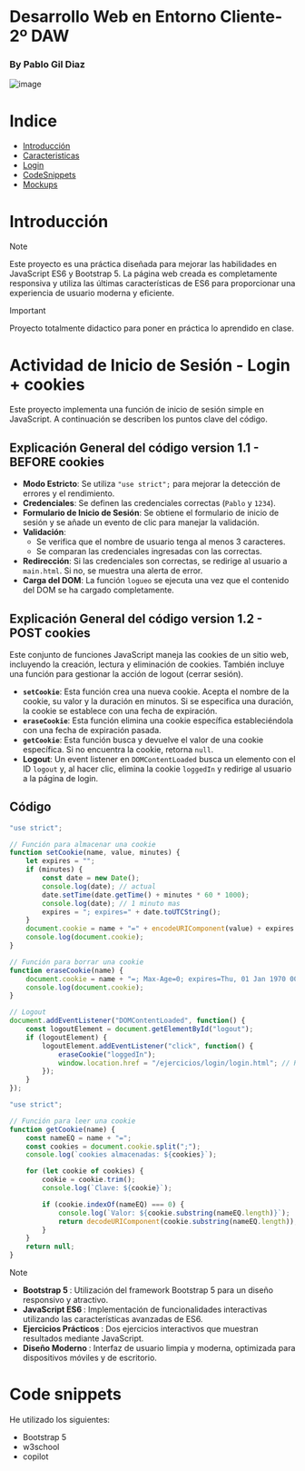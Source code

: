 <!-- 

Trabajo realizado por Pablo gil diaz alias Envy.
Finalizado dia 03/10.
Asignatura -  Entorno cliente.
Profesor - J.

-->

<h1>Desarrollo Web en Entorno Cliente- 2º DAW</h1>
<h3>By Pablo Gil Diaz</h3>

![image](https://github.com/user-attachments/assets/4377f231-3a60-4948-8136-cea4a86cfe11)

<h1 id="indice">Indice</h1>
<ul>
  <li><a href="#introducción">Introducción</a></li>
  <li><a href="#caracteristicas">Caracteristicas</a></li>
  <li><a href="#actividad-de-inicio-de-sesión---login--cookies">Login</a></li>
  <li><a href="#code-snippets">CodeSnippets</a></li>
  <li><a href="#mockups">Mockups</a></li>
</ul>

<h1 id="introducción">Introducción</h1>

> [!NOTE]
> Este proyecto es una práctica diseñada para mejorar las habilidades en JavaScript ES6 y Bootstrap 5. La página web creada es completamente responsiva y utiliza las últimas características de ES6 para proporcionar una experiencia de usuario moderna y eficiente.
  
>[!IMPORTANT]
> Proyecto totalmente didactico para poner en práctica lo aprendido en clase.

<h1 id="actividad-de-inicio-de-sesión---login--cookies"> Actividad de Inicio de Sesión - Login + cookies </h1>

Este proyecto implementa una función de inicio de sesión simple en JavaScript. 
A continuación se describen los puntos clave del código.

## Explicación General del código version 1.1 - BEFORE cookies

- **Modo Estricto**: Se utiliza `"use strict";` para mejorar la detección de errores y el rendimiento.
- **Credenciales**: Se definen las credenciales correctas (`Pablo` y `1234`).
- **Formulario de Inicio de Sesión**: Se obtiene el formulario de inicio de sesión y se añade un evento de clic para manejar la validación.
- **Validación**: 
  - Se verifica que el nombre de usuario tenga al menos 3 caracteres.
  - Se comparan las credenciales ingresadas con las correctas.
- **Redirección**: Si las credenciales son correctas, se redirige al usuario a `main.html`. Si no, se muestra una alerta de error.
- **Carga del DOM**: La función `logueo` se ejecuta una vez que el contenido del DOM se ha cargado completamente.

## Explicación General del código version 1.2 - POST cookies

Este conjunto de funciones JavaScript maneja las cookies de un sitio web, incluyendo la creación, lectura y eliminación de cookies. También incluye una función para gestionar la acción de logout (cerrar sesión).

- **`setCookie`**: Esta función crea una nueva cookie. Acepta el nombre de la cookie, su valor y la duración en minutos. Si se especifica una duración, la cookie se establece con una fecha de expiración.
- **`eraseCookie`**: Esta función elimina una cookie específica estableciéndola con una fecha de expiración pasada.
- **`getCookie`**: Esta función busca y devuelve el valor de una cookie específica. Si no encuentra la cookie, retorna `null`.
- **Logout**: Un event listener en `DOMContentLoaded` busca un elemento con el ID `logout` y, al hacer clic, elimina la cookie `loggedIn` y redirige al usuario a la página de login.

## Código

```javascript
"use strict";

// Función para almacenar una cookie
function setCookie(name, value, minutes) {
    let expires = "";
    if (minutes) {
        const date = new Date();
        console.log(date); // actual
        date.setTime(date.getTime() + minutes * 60 * 1000);
        console.log(date); // 1 minuto mas
        expires = "; expires=" + date.toUTCString();
    }
    document.cookie = name + "=" + encodeURIComponent(value) + expires + "; path=/; SameSite=Strict; Secure";
    console.log(document.cookie);
}

// Función para borrar una cookie
function eraseCookie(name) {
    document.cookie = name + "=; Max-Age=0; expires=Thu, 01 Jan 1970 00:00:00 UTC; path=/; SameSite=Strict; Secure";
    console.log(document.cookie);
}

// Logout
document.addEventListener("DOMContentLoaded", function() {
    const logoutElement = document.getElementById("logout");
    if (logoutElement) {
        logoutElement.addEventListener("click", function() {
            eraseCookie("loggedIn");
            window.location.href = "/ejercicios/login/login.html"; // Ruta absoluta
        });
    }
});

"use strict";

// Función para leer una cookie
function getCookie(name) {
    const nameEQ = name + "=";
    const cookies = document.cookie.split(";");
    console.log(`cookies almacenadas: ${cookies}`);

    for (let cookie of cookies) {
        cookie = cookie.trim();
        console.log(`Clave: ${cookie}`);

        if (cookie.indexOf(nameEQ) === 0) {
            console.log(`Valor: ${cookie.substring(nameEQ.length)}`);
            return decodeURIComponent(cookie.substring(nameEQ.length));
        }
    }
    return null;
}

```

> [!NOTE]
> - <strong>Bootstrap 5 </strong>: Utilización del framework Bootstrap 5 para un diseño responsivo y atractivo. <br>
> - <strong>JavaScript ES6 </strong>: Implementación de funcionalidades interactivas utilizando las características avanzadas de ES6. <br>
> - <strong>Ejercicios Prácticos </strong>: Dos ejercicios interactivos que muestran resultados mediante JavaScript. <br>
> - <strong>Diseño Moderno </strong>: Interfaz de usuario limpia y moderna, optimizada para dispositivos móviles y de escritorio.



<h1 id="code">Code snippets</h1>
He utilizado los siguientes: <br>

- Bootstrap 5 <br>
- w3school  <br>
- copilot